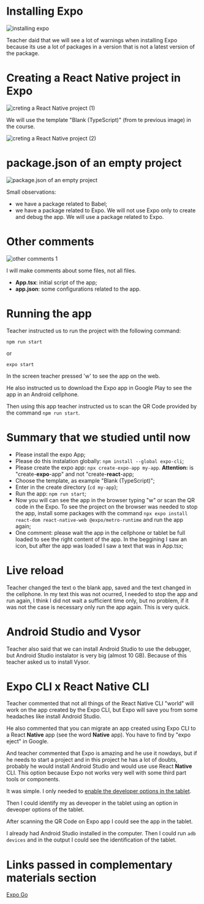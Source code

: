 # Installing Expo

![installing expo](images/installing-expo.png)

Teacher daid that we will see a lot of warnings when installing Expo because its use a lot of packages in a version that is not a latest version of the package.


# Creating a React Native project in Expo

![creting a React Native project (1)](images/creating-a-react-native-project-1.png)

We will use the template "Blank (TypeScript)" (from te previous image) in the course.

![creting a React Native project (2)](images/creating-a-react-native-project-2.png)


# package.json of an empty project

![package.json of an empty project](images/package-json-of-an-empty-project.png)

Small observations:

- we have a package related to Babel;
- we have a package related to Expo. We will not use Expo only to create and debug the app. We will use a package related to Expo.


# Other comments

![other comments 1](images/other-comments-1.png)

I will make comments about some files, not all files.

- **App.tsx**: initial script of the app;
- **app.json**: some configurations related to the app.


# Running the app

Teacher instructed us to run the project with the following command:

```
npm run start
```

or

```
expo start
```

In the screen teacher pressed 'w' to see the app on the web.

He also instructed us to download the Expo app in Google Play to see the app in an Android cellphone.

Then using this app teacher instructed us to scan the QR Code provided by the command `npm run start`.


# Summary that we studied until now

- Please install the expo App;
- Please do this instalation globally: `npm install --global expo-cli`;
- Please create the expo app: `npx create-expo-app my-app`. **Attention:** is "create-**expo**-app" and not "create-**react**-app;
- Choose the template, as example "Blank (TypeScript)";
- Enter in the create directory (`cd my-app`);
- Run the app: `npm run start`;
- Now you will can see the app in the browser typing "w" or scan the QR code in the Expo. To see the project on the browser was needed to stop the app, install some packages with the command `npx expo install react-dom react-native-web @expo/metro-runtime` and run the app again;
- One comment: please wait the app in the cellphone or tablet be full loaded to see the right content of the app. In the beggining I saw an icon, but after the app was loaded I saw a text that was in App.tsx;


# Live reload

Teacher changed the text o the blank app, saved and the text changed in the cellphone. In my text this was not ocurred, I needed to stop the app and run again, I think I did not wait a sufficient time only, but no problem, if it was not the case is necessary only run the app again. This is very quick.


# Android Studio and Vysor

Teacher also said that we can install Android Studio to use the debugger, but Android Studio instalator is very big (almost 10 GB). Because of this teacher asked us to install Vysor.


# Expo CLI x React Native CLI

Teacher commented that not all things of the React Native CLI "world" will work on the app created by the Expo CLI, but Expo will save you from some headaches like install Android Studio.

He also commented that you can migrate an app created using Expo CLI to a React **Native** app (see the word **Native** app). You have to find by "expo eject" in Google. 

And teacher commented that Expo is amazing and he use it nowdays, but if he needs to start a project and in this project he has a lot of doubts, probably he would install Android Studio and would use use React **Native** CLI. This option because Expo not works very well with some third part tools or components.

It was simple. I only needed to [enable the developer options in the tablet](https://learn.microsoft.com/pt-br/dotnet/maui/android/device/setup?view=net-maui-9.0). 

Then I could identify my as deveoper in the tablet using an option in deveoper options of the tablet.

After scanning the QR Code on Expo app I could see the app in the tablet.

I already had Android Studio installed in the computer. Then I could run `adb devices` and in the output I could see the identification of the tablet.


# Links passed in complementary materials section

[Expo Go](https://expo.dev/go)